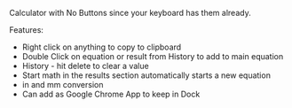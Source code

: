 Calculator with No Buttons since your keyboard has them already.

Features:
  - Right click on anything to copy to clipboard
  - Double Click on equation or result from History to add to main equation
  - History - hit delete to clear a value
  - Start math in the results section automatically starts a new equation
  - in and mm conversion
  - Can add as Google Chrome App to keep in Dock

